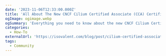 ```yaml
---
date: '2023-11-06T12:33:00.000Z'
title: 'All About The New CNCF Cilium Certified Associate (CCA) Certification'
ogImage: ogimage.webp
ogSummary: 'Everything you need to know about the new CNCF Cilium Certified Associate (CCA) Certification and how to study for it'
categories:
  - How-To
externalUrl: 'https://isovalent.com/blog/post/cilium-certified-associate-cca/'
tags:
  - Community
---
```

